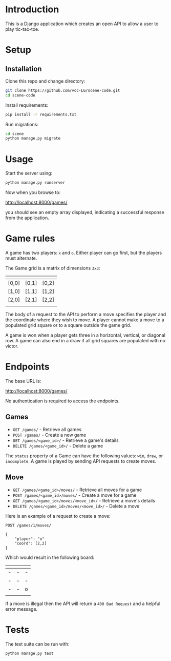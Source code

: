 # Introduction

This is a Django application which creates an open API to allow a user to play tic-tac-toe.


# Setup

## Installation

Clone this repo and change directory:
```sh
git clone https://github.com/vcc-LG/scene-code.git
cd scene-code
```

Install requirements:
```sh
pip install -r requirements.txt
```

Run migrations:
```sh
cd scene
python manage.py migrate
```

# Usage
Start the server using:
```sh
python manage.py runserver
```

Now when you browse to:

[http://localhost:8000/games/](http://localhost:8000/games/)

you should see an empty array displayed, indicating a successful response from the application.

# Game rules

A game has two players: `x` and `o`. Either player can go first, but the players must alternate.

The Game grid is a matrix of dimensions `3x3`:

| <!-- -->    | <!-- -->    |<!-- -->    |
|-------------|-------------|-------------|
| [0,0]         | [0,1]         | [0,2]        |
| [1,0]         | [1,1]         | [1,2]        |
| [2,0]         | [2,1]         | [2,2]        |
| <!-- -->    | <!-- -->    |<!-- -->    |

 The body of a request to the API to perform a move specifies the player and the coordinate where they wish to move. A player cannot make a move to a populated grid square or to a square outside the game grid.

A game is won when a player gets three in a horizontal, vertical, or diagonal row. A game can also end in a draw if all grid squares are populated with no victor.


# Endpoints

The base URL is:

[http://localhost:8000/games/](http://localhost:8000/games/)

No authentication is required to access the endpoints. 

## Games

- `GET /games/` - Retrieve all games
- `POST /games/` - Create a new game
- `GET /games/<game_id>/` - Retrieve a game's details
- `DELETE /games/<game_id>/` - Delete a game

The `status` property of a Game can have the following values: `win`, `draw`, or `incomplete`. A game is played by sending API requests to create moves.


## Move

- `GET /games/<game_id>/moves/` - Retrieve all moves for a game
- `POST /games/<game_id>/moves/` - Create a move for a game
- `GET /games/<game_id>/moves/<move_id>/` - Retrieve a move's details
- `DELETE /games/<game_id>/moves/<move_id>/` - Delete a move

Here is an example of a request to create a move:

`POST /games/1/moves/`
```
{
    "player": "o"
    "coord": [2,2]
}
```
Which would result in the following board:

| <!-- -->    | <!-- -->    |<!-- -->    |
|-------------|-------------|-------------|
| -         | -         | -         |
| -         | -         | -         |
| -         | -         | o         |
| <!-- -->    | <!-- -->    |<!-- -->    |


If a move is illegal then the API will return a `400 Bad Request` and a helpful error message.

# Tests

The test suite can be run with:

```
python manage.py test
```
